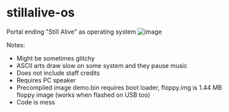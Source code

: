 # stillalive-os
Portal ending "Still Alive" as operating system
![image](https://user-images.githubusercontent.com/104389805/210117492-dd44cddb-3780-4c4e-9c47-db19438f8243.png)

Notes:
- Might be sometimes glitchy
- ASCII arts draw slow on some system and they pause music
- Does not include staff credits
- Requires PC speaker
- Precompiled image demo.bin requires boot loader, floppy.img is 1.44 MB floppy image (works when flashed on USB too)
- Code is mess
